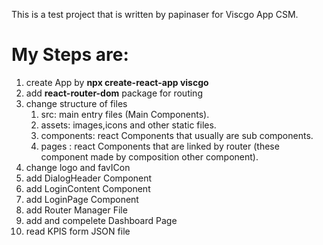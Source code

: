 This is a test project that is written by papinaser for Viscgo App CSM.

# My Steps are:
1. create App by **npx create-react-app viscgo**
2. add **react-router-dom** package for routing
3. change structure of files
    1. src: main entry files (Main Components).
    2. assets: images,icons and other static files.
    3. components: react Components that usually are sub components.
    4. pages : react Components that are linked by router (these component made by composition other component).
4. change logo and favICon
5. add DialogHeader Component
6. add LoginContent Component
7. add LoginPage Component
8. add Router Manager File
9. add and compelete Dashboard Page
10. read KPIS form JSON file
